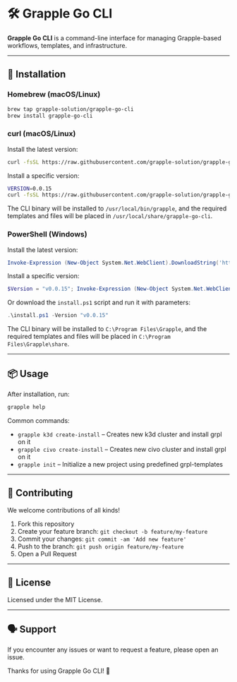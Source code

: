 # 🛠️ Grapple Go CLI

**Grapple Go CLI** is a command-line interface for managing Grapple-based workflows, templates, and infrastructure.

---

## 🚀 Installation

### Homebrew (macOS/Linux)

```bash
brew tap grapple-solution/grapple-go-cli
brew install grapple-go-cli
```

### curl (macOS/Linux)

Install the latest version:

```bash
curl -fsSL https://raw.githubusercontent.com/grapple-solution/grapple-go-cli/main/install.sh | bash
```

Install a specific version:

```bash
VERSION=0.0.15
curl -fsSL https://raw.githubusercontent.com/grapple-solution/grapple-go-cli/main/install.sh | bash -s -- $VERSION
```

The CLI binary will be installed to `/usr/local/bin/grapple`, and the required templates and files will be placed in `/usr/local/share/grapple-go-cli`.

### PowerShell (Windows)

Install the latest version:

```powershell
Invoke-Expression (New-Object System.Net.WebClient).DownloadString('https://raw.githubusercontent.com/grapple-solution/grapple-go-cli/main/install.ps1')
```

Install a specific version:

```powershell
$Version = "v0.0.15"; Invoke-Expression (New-Object System.Net.WebClient).DownloadString('https://raw.githubusercontent.com/grapple-solution/grapple-go-cli/main/install.ps1')
```

Or download the `install.ps1` script and run it with parameters:

```powershell
.\install.ps1 -Version "v0.0.15"
```

The CLI binary will be installed to `C:\Program Files\Grapple`, and the required templates and files will be placed in `C:\Program Files\Grapple\share`.

---

## 📦 Usage

After installation, run:

```bash
grapple help
```

Common commands:

- `grapple k3d create-install` – Creates new k3d cluster and install grpl on it
- `grapple civo create-install` – Creates new civo cluster and install grpl on it
- `grapple init` – Initialize a new project using predefined grpl-templates

---


## 🤝 Contributing

We welcome contributions of all kinds!

1. Fork this repository
2. Create your feature branch: `git checkout -b feature/my-feature`
3. Commit your changes: `git commit -am 'Add new feature'`
4. Push to the branch: `git push origin feature/my-feature`
5. Open a Pull Request

---

## 📄 License

Licensed under the MIT License.

---

## 🗣️ Support

If you encounter any issues or want to request a feature, please open an issue.

Thanks for using Grapple Go CLI! 🙌
